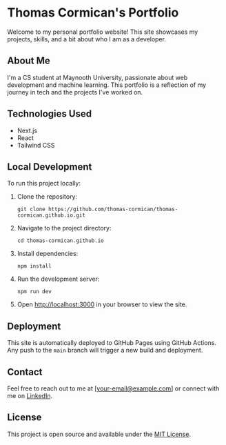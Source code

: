 # Thomas Cormican's Portfolio

Welcome to my personal portfolio website! This site showcases my projects, skills, and a bit about who I am as a developer.

## About Me

I'm a CS student at Maynooth University, passionate about web development and machine learning. This portfolio is a reflection of my journey in tech and the projects I've worked on.

## Technologies Used

- Next.js
- React
- Tailwind CSS

## Local Development

To run this project locally:

1. Clone the repository:

   ```
   git clone https://github.com/thomas-cormican/thomas-cormican.github.io.git
   ```

2. Navigate to the project directory:

   ```
   cd thomas-cormican.github.io
   ```

3. Install dependencies:

   ```
   npm install
   ```

4. Run the development server:

   ```
   npm run dev
   ```

5. Open [http://localhost:3000](http://localhost:3000) in your browser to view the site.

## Deployment

This site is automatically deployed to GitHub Pages using GitHub Actions. Any push to the `main` branch will trigger a new build and deployment.

## Contact

Feel free to reach out to me at [your-email@example.com] or connect with me on [LinkedIn](your-linkedin-profile-url).

## License

This project is open source and available under the [MIT License](LICENSE).
